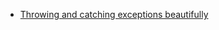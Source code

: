 - [Throwing and catching exceptions beautifully](https://github.com/viniciusgugelmin/personal-guide/blob/master/src/Javascript/others/Throwing-And-Catching-Exceptions-Beautifully.md)